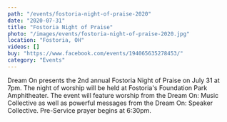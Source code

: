 ```yaml
---
path: "/events/fostoria-night-of-praise-2020"
date: "2020-07-31"
title: "Fostoria Night of Praise"
photo: "/images/events/fostoria-night-of-praise-2020.jpg"
location: "Fostoria, OH"
videos: []
buy: "https://www.facebook.com/events/194065635278453/"
category: "Events"
---
```

Dream On presents the 2nd annual Fostoria Night of Praise on July 31 at 7pm. The night of worship will be held at Fostoria's Foundation Park Amphitheater. The event will feature worship from the Dream On: Music Collective as well as powerful messages from the Dream On: Speaker Collective. Pre-Service prayer begins at 6:30pm.